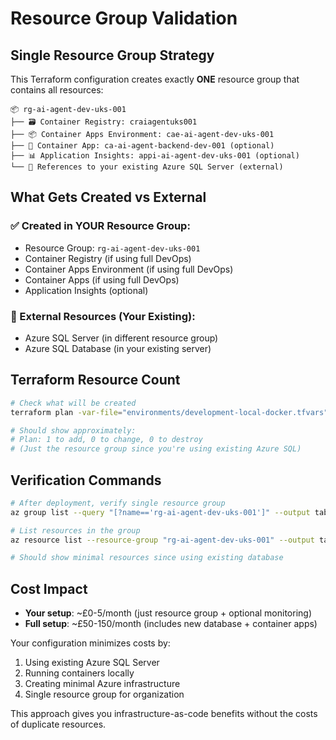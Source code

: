 # Resource Group Validation

## Single Resource Group Strategy

This Terraform configuration creates exactly **ONE** resource group that contains all resources:

```
📦 rg-ai-agent-dev-uks-001
├── 🗃️ Container Registry: craiagentuks001
├── 📦 Container Apps Environment: cae-ai-agent-dev-uks-001
├── 🐳 Container App: ca-ai-agent-backend-dev-001 (optional)
├── 📊 Application Insights: appi-ai-agent-dev-uks-001 (optional)
└── 🔗 References to your existing Azure SQL Server (external)
```

## What Gets Created vs External

### ✅ Created in YOUR Resource Group:
- Resource Group: `rg-ai-agent-dev-uks-001`
- Container Registry (if using full DevOps)
- Container Apps Environment (if using full DevOps)
- Container Apps (if using full DevOps)
- Application Insights (optional)

### 🔗 External Resources (Your Existing):
- Azure SQL Server (in different resource group)
- Azure SQL Database (in your existing server)

## Terraform Resource Count

```bash
# Check what will be created
terraform plan -var-file="environments/development-local-docker.tfvars"

# Should show approximately:
# Plan: 1 to add, 0 to change, 0 to destroy
# (Just the resource group since you're using existing Azure SQL)
```

## Verification Commands

```bash
# After deployment, verify single resource group
az group list --query "[?name=='rg-ai-agent-dev-uks-001']" --output table

# List resources in the group
az resource list --resource-group "rg-ai-agent-dev-uks-001" --output table

# Should show minimal resources since using existing database
```

## Cost Impact

- **Your setup**: ~£0-5/month (just resource group + optional monitoring)
- **Full setup**: ~£50-150/month (includes new database + container apps)

Your configuration minimizes costs by:
1. Using existing Azure SQL Server
2. Running containers locally
3. Creating minimal Azure infrastructure
4. Single resource group for organization

This approach gives you infrastructure-as-code benefits without the costs of duplicate resources.
